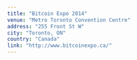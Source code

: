 ```yaml
---
title: "Bitcoin Expo 2014"
venue: "Metro Toronto Convention Centre"
address: "255 Front St W"
city: "Toronto, ON"
country: "Canada"
link: "http://www.bitcoinexpo.ca/"
---
```

